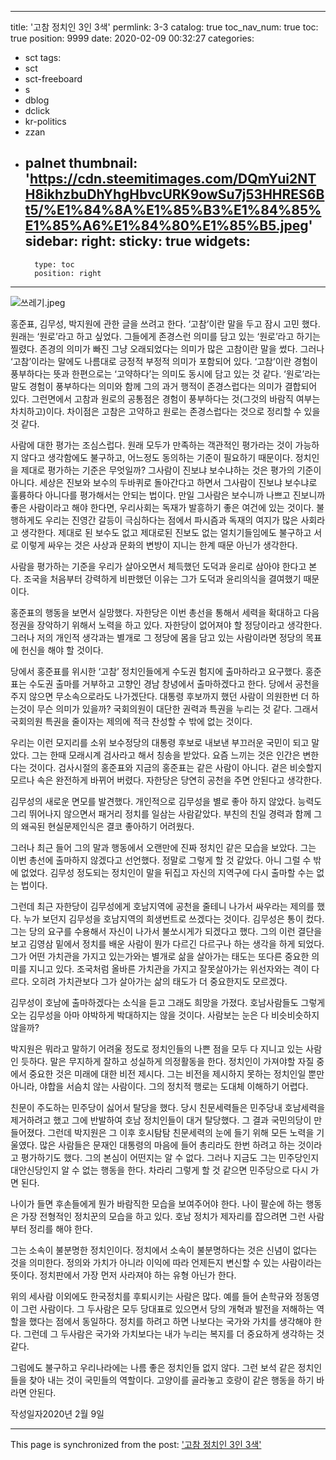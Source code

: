 
---
title: '고참 정치인 3인 3색'
permlink: 3-3
catalog: true
toc_nav_num: true
toc: true
position: 9999
date: 2020-02-09 00:32:27
categories:
- sct
tags:
- sct
- sct-freeboard
- s
- dblog
- dclick
- kr-politics
- zzan
- palnet
thumbnail: 'https://cdn.steemitimages.com/DQmYui2NTH8ikhzbuDhYhgHbvcURK9owSu7j53HHRES6Bt5/%E1%84%8A%E1%85%B3%E1%84%85%E1%85%A6%E1%84%80%E1%85%B5.jpeg'
sidebar:
    right:
        sticky: true
widgets:
    -
        type: toc
        position: right
---


![쓰레기.jpeg](https://cdn.steemitimages.com/DQmYui2NTH8ikhzbuDhYhgHbvcURK9owSu7j53HHRES6Bt5/%E1%84%8A%E1%85%B3%E1%84%85%E1%85%A6%E1%84%80%E1%85%B5.jpeg)

홍준표, 김무성, 박지원에 관한 글을 쓰려고 한다. ‘고참’이란 말을 두고 잠시 고민 했다. 원래는 ‘원로’라고 하고 싶었다. 그들에게 존경스런 의미를 담고 있는 ‘원로’라고 하기는 찔렸다. 존경의 의미가 빠진 그냥 오래되었다는 의미가 많은 고참이란 말을 썼다. 그러나 ‘고참’이라는 말에도 나름대로 긍정적 부정적 의미가 포함되어 있다. ‘고참’이란 경험이 풍부하다는 뜻과 한편으로는 ‘고약하다’는 의미도 동시에 담고 있는 것 같다. ‘원로’라는 말도 경험이 풍부하다는 의미와 함께 그의 과거 행적이 존경스럽다는 의미가 결합되어 있다. 그런면에서 고참과 원로의 공통점은 경험이 풍부하다는 것(그것의 바람직 여부는 차치하고)이다. 차이점은 고참은 고약하고 원로는 존경스럽다는 것으로 정리할 수 있을 것 같다.

사람에 대한 평가는 조심스럽다. 원래 모두가 만족하는 객관적인 평가라는 것이 가능하지 않다고 생각함에도 불구하고, 어느정도 동의하는 기준이 필요하기 때문이다. 정치인을 제대로 평가하는 기준은 무엇일까? 그사람이 진보냐 보수냐하는 것은 평가의 기준이 아니다. 세상은 진보와 보수의 두바퀴로 돌아간다고 하면서 그사람이 진보냐 보수냐로 훌륭하다 아니다를 평가해서는 안되는 법이다. 만일 그사람은 보수니까 나쁘고 진보니까 좋은 사람이라고 해야 한다면, 우리사회는 독재가 발흥하기 좋은 여건에 있는 것이다. 불행하게도 우리는 진영간 갈등이 극심하다는 점에서 파시즘과 독재의 여지가 많은 사회라고 생각한다. 제대로 된 보수도 없고 제대로된 진보도 없는 얼치기들임에도 불구하고 서로 이렇게 싸우는 것은 사상과 문화의 변방이 지니는 한계 때문 아닌가 생각한다.

사람을 평가하는 기준을 우리가 살아오면서 체득했던 도덕과 윤리로 삼아야 한다고 본다. 조국을 처음부터 강력하게 비판했던 이유는 그가 도덕과 윤리의식을 결여했기 때문이다.

홍준표의 행동을 보면서 실망했다. 자한당은 이번 총선을 통해서 세력을 확대하고 다음 정권을 장악하기 위해서 노력을 하고 있다. 자한당이 없어져야 할 정당이라고 생각한다. 그러나 저의 개인적 생각과는 별개로 그 정당에 몸을 담고 있는 사람이라면 정당의 목표에 헌신을 해야 할 것이다.

당에서 홍준표를 위시한 ‘고참’ 정치인들에게 수도권 험지에 출마하라고 요구했다. 홍준표는 수도권 출마를 거부하고 고향인 경남 창녕에서 출마하겠다고 한다. 당에서 공천을 주지 않으면 무소속으로라도 나가겠단다. 대통령 후보까지 했던 사람이 의원한번 더 하는것이 무슨 의미가 있을까? 국회의원이 대단한 권력과 특권을 누리는 것 같다. 그래서 국회의원 특권을 줄이자는 제의에 적극 찬성할 수 밖에 없는 것이다.

우리는 이런 모지리를 소위 보수정당의 대통령 후보로 내보낸 부끄러운 국민이 되고 말았다. 그는 한때 모래시계 검사라고 해서 칭송을 받았다. 요즘 느끼는 것은 인간은 변한다는 것이다. 검사시절의 홍준표와 지금의 홍준표는 같은 사람이 아니다. 겉은 비슷할지 모르나 속은 완전하게 바뀌어 버렸다. 자한당은 당연히 공천을 주면 안된다고 생각한다.

김무성의 새로운 면모를 발견했다. 개인적으로 김무성을 별로 좋아 하지 않았다. 능력도 그리 뛰어나지 않으면서 패거리 정치를 일삼는 사람같았다. 부친의 친일 경력과 함께 그의 왜곡된 현실문제인식은 결코 좋아하기 어려웠다.

그러나 최근 들어 그의 말과 행동에서 오랜만에 진짜 정치인 같은 모습을 보았다. 그는 이번 총선에 출마하지 않겠다고 선언했다. 정말로 그렇게 할 것 같았다. 아니 그럴 수 밖에 없었다. 김무성 정도되는 정치인이 말을 뒤집고 자신의 지역구에 다시 출마할 수는 없는 법이다.

그런데 최근 자한당이 김무성에게 호남지역에 공천을 줄테니 나가서 싸우라는 제의를 했다. 누가 보던지 김무성을 호남지역의 희생번트로 쓰겠다는 것이다. 김무성은 통이 컸다. 그는 당의 요구를 수용해서 자신이 나가서 불쏘시게가 되겠다고 했다. 그의 이런 결단을 보고 김영삼 밑에서 정치를 배운 사람이 뭔가 다르긴 다르구나 하는 생각을 하게 되었다. 그가 어떤 가치관을 가지고 있는가와는 별개로 삶을 살아가는 태도는 또다른 중요한 의미를 지니고 있다. 조국처럼 올바른 가치관을 가지고 잘못살아가는 위선자와는 격이 다르다. 오히려 가치관보다 그가 살아가는 삶의 태도가 더 중요한지도 모르겠다.

김무성이 호남에 출마하겠다는 소식을 듣고 그래도 희망을 가졌다. 호남사람들도 그렇게 오는 김무성을 아마 야박하게 박대하지는 않을 것이다. 사람보는 눈은 다 비슷비슷하지 않을까?

박지원은 뭐라고 말하기 어려울 정도로 정치인들의 나쁜 점을 모두 다 지니고 있는 사람인 듯하다. 말은 무지하게 잘하고 성실하게 의정활동을 한다. 정치인이 가져야할 자질 중에서 중요한 것은 미래에 대한 비전 제시다. 그는 비전을 제시하지 못하는 정치인일 뿐만 아니라, 야합을 서슴치 않는 사람이다. 그의 정치적 행로는 도대체 이해하기 어렵다.

친문이 주도하는 민주당이 싫어서 탈당을 했다. 당시 친문세력들은 민주당내 호남세력을 제거하려고 했고 그에 반발하여 호남 정치인들이 대거 탈당했다. 그 결과 국민의당이 만들어졌다. 그런데 박지원은 그 이후 호시탐탐 친문세력의 눈에 들기 위해 모든 노력을 기울였다. 많은 사람들은 문재인 대통령의 마음에 들어 총리라도 한번 하려고 하는 것이라고 평가하기도 했다. 그의 본심이 어떤지는 알 수 없다. 그러나 지금도 그는 민주당인지 대안신당인지 알 수 없는 행동을 한다. 차라리 그렇게 할 것 같으면 민주당으로 다시 가면 된다.

나이가 들면 후손들에게 뭔가 바람직한 모습을 보여주어야 한다. 나이 팔순에 하는 행동은 가장 전형적인 정치꾼의 모습을 하고 있다. 호남 정치가 제자리를 잡으려면 그런 사람부터 정리를 해야 한다.

그는 소속이 불분명한 정치인이다. 정치에서 소속이 불분명하다는 것은 신념이 없다는 것을 의미한다. 정의와 가치가 아니라 이익에 따라 언제든지 변신할 수 있는 사람이라는 뜻이다. 정치판에서 가장 먼저 사라져야 하는 유형 아닌가 한다.

위의 세사람 이외에도 한국정치를 후퇴시키는 사람은 많다. 예를 들어 손학규와 정동영이 그런 사람이다. 그 두사람은 모두 당대표로 있으면서 당의 개혁과 발전을 저해하는 역할을 했다는 점에서 동일하다. 정치를 하려고 하면 나보다는 국가와 가치를 생각해야 한다. 그런데 그 두사람은 국가와 가치보다는 내가 누리는 복지를 더 중요하게 생각하는 것 같다.

그럼에도 불구하고 우리나라에는 나름 좋은 정치인들 없지 않다. 그런 보석 같은 정치인들을 찾아 내는 것이 국민들의 역할이다. 고양이를 골라놓고 호랑이 같은 행동을 하기 바라면 안된다.


작성일자2020년 2월 9일

- - -

This page is synchronized from the post: ['고참 정치인 3인 3색'](https://steemit.com/@oldstone/3-3)

